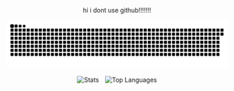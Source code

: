 <p align="center">hi i dont use github!!!!!!!</p>
<p align="center"><img src="https://github.com/popbottoms/popbottoms/blob/output/github-contribution-grid-snake-dark.svg" alt="snake gif" /></p>

<div align="center">
  <div style="display: inline-block; margin-right: 10px;">
    <img src="https://github-readme-stats.vercel.app/api?username=popbottoms&show=reviews,discussions_started,discussions_answered,prs_merged,prs_merged_percentage&theme=material-palenight&hide_border=true" alt="Stats" />
  </div>
  <div style="display: inline-block;">
    <img src="https://github-readme-stats.vercel.app/api/top-langs/?username=popbottoms&theme=material-palenight&hide_border=true&include_all_commits=false&count_private=false&layout=compact" alt="Top Languages" />
  </div>
</div>
